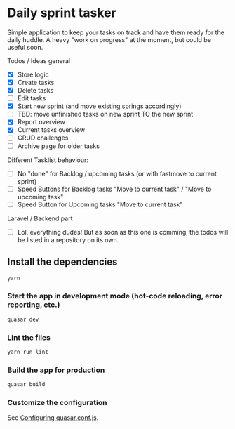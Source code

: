 # Daily sprint tasker

Simple application to keep your tasks on track and have them ready for the daily huddle.
A heavy "work on progress" at the moment, but could be useful soon.

Todos / Ideas general
- [x] Store logic
- [x] Create tasks
- [x] Delete tasks
- [ ] Edit tasks
- [x] Start new sprint (and move existing springs accordingly)
- [ ] TBD: move unfinished tasks on new sprint TO the new sprint
- [x] Report overview
- [x] Current tasks overview
- [ ] CRUD challenges
- [ ] Archive page for older tasks

Different Tasklist behaviour:
- [ ] No "done" for Backlog / upcoming tasks (or with fastmove to current sprint)
- [ ] Speed Buttons for Backlog tasks "Move to current task" / "Move to upcoming task"
- [ ] Speed Button for Upcoming tasks "Move to current task"

Laravel / Backend part
- [ ] Lol, everything dudes! But as soon as this one is comming, the todos will be listed in a repository on its own.



## Install the dependencies
```bash
yarn
```

### Start the app in development mode (hot-code reloading, error reporting, etc.)
```bash
quasar dev
```

### Lint the files
```bash
yarn run lint
```

### Build the app for production
```bash
quasar build
```

### Customize the configuration
See [Configuring quasar.conf.js](https://quasar.dev/quasar-cli/quasar-conf-js).
